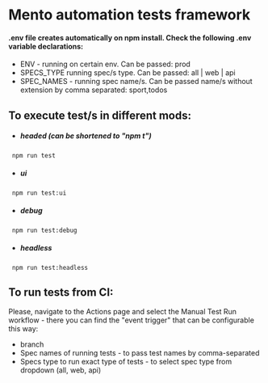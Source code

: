 # Mento automation tests framework

#### .env file creates automatically on npm install. Check the following .env variable declarations:

- ENV - running on certain env. Can be passed: prod
- SPECS_TYPE running spec/s type. Can be passed: all | web | api
- SPEC_NAMES - running spec name/s. Can be passed name/s without extension by comma separated: sport,todos

## To execute test/s in different mods:

- ##### _headed_ (can be shortened to "npm t")

```
 npm run test
```

- ##### _ui_

```
 npm run test:ui
```

- ##### _debug_

```
 npm run test:debug
```

- ##### _headless_

```
 npm run test:headless
```

## To run tests from CI:

Please, navigate to the Actions page and select the Manual Test Run workflow - there you can find the "event trigger" that can be configurable this way:

- branch
- Spec names of running tests - to pass test names by comma-separated
- Specs type to run exact type of tests - to select spec type from dropdown (all, web, api)
